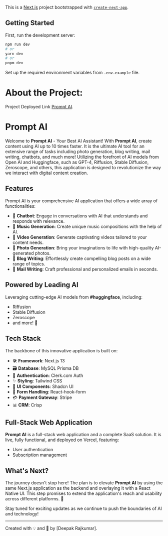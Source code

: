 This is a [Next.js](https://nextjs.org/) project bootstrapped with [`create-next-app`](https://github.com/vercel/next.js/tree/canary/packages/create-next-app).

## Getting Started

First, run the development server:

```bash
npm run dev
# or
yarn dev
# or
pnpm dev
```

Set up the required environment variables from `.env.example` file.

# About the Project:
Project Deployed Link [Prompt AI](https://prompt-genius-ai.vercel.app/).

# Prompt AI

Welcome to **Prompt AI** - Your Best AI Assistant! With **Prompt AI**, create content using AI up to 10 times faster. It is the ultimate AI tool for an extensive range of tasks including photo generation, blog writing, mail writing, chatbots, and much more! Utilizing the forefront of AI models from Open AI and Huggingface, such as GPT-4, Riffusion, Stable Diffusion, Zeroscope, and others, this application is designed to revolutionize the way we interact with digital content creation.

## Features

Prompt AI is your comprehensive AI application that offers a wide array of functionalities:

- 🤖 **Chatbot**: Engage in conversations with AI that understands and responds with relevance.
- 🎵 **Music Generation**: Create unique music compositions with the help of AI.
- 🎥 **Video Generation**: Generate captivating videos tailored to your content needs.
- 📸 **Photo Generation**: Bring your imaginations to life with high-quality AI-generated photos.
- 📝 **Blog Writing**: Effortlessly create compelling blog posts on a wide range of topics.
- 💌 **Mail Writing**: Craft professional and personalized emails in seconds.

## Powered by Leading AI

Leveraging cutting-edge AI models from **#huggingface**, including:
- Riffusion
- Stable Diffusion
- Zeroscope
- and more! 🤯

## Tech Stack

The backbone of this innovative application is built on:

- 🛠️ **Framework**: Next.js 13
- 🗃️ **Database**: MySQL Prisma DB
- 🔐 **Authentication**: Clerk.com Auth
- ✨ **Styling**: Tailwind CSS
- 🎨 **UI Components**: Shadcn UI
- 📝 **Form Handling**: React-hook-form
- 💳 **Payment Gateway**: Stripe
- 📊 **CRM**: Crisp

## Full-Stack Web Application

**Prompt AI** is a full-stack web application and a complete SaaS solution. It is live, fully functional, and deployed on Vercel, featuring:

- User authentication
- Subscription management

## What's Next?

The journey doesn't stop here! The plan is to elevate **Prompt AI** by using the same Next.js application as the backend and overlaying it with a React Native UI. This step promises to extend the application's reach and usability across different platforms. 📱

Stay tuned for exciting updates as we continue to push the boundaries of AI and technology!

---

Created with 💡 and 🖤 by [Deepak Rajkumar].



